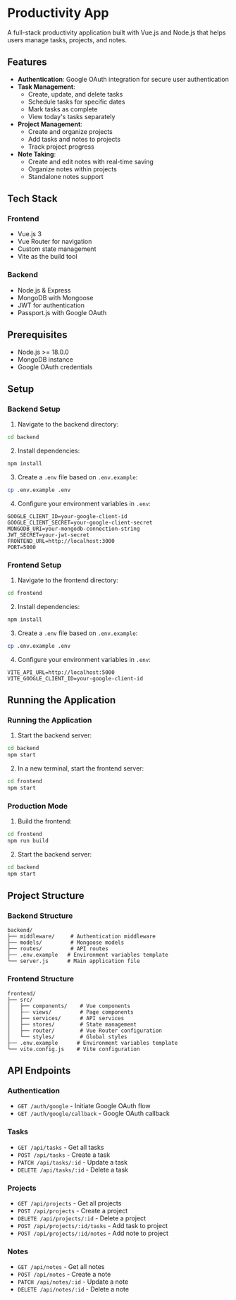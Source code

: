 # Productivity App

A full-stack productivity application built with Vue.js and Node.js that helps users manage tasks, projects, and notes.

## Features

- **Authentication**: Google OAuth integration for secure user authentication
- **Task Management**:
  - Create, update, and delete tasks
  - Schedule tasks for specific dates
  - Mark tasks as complete
  - View today's tasks separately
- **Project Management**:
  - Create and organize projects
  - Add tasks and notes to projects
  - Track project progress
- **Note Taking**:
  - Create and edit notes with real-time saving
  - Organize notes within projects
  - Standalone notes support

## Tech Stack

### Frontend
- Vue.js 3
- Vue Router for navigation
- Custom state management
- Vite as the build tool

### Backend
- Node.js & Express
- MongoDB with Mongoose
- JWT for authentication
- Passport.js with Google OAuth

## Prerequisites

- Node.js >= 18.0.0
- MongoDB instance
- Google OAuth credentials

## Setup

### Backend Setup

1. Navigate to the backend directory:
```bash
cd backend
```

2. Install dependencies:
```bash
npm install
```

3. Create a `.env` file based on `.env.example`:
```bash
cp .env.example .env
```

4. Configure your environment variables in `.env`:
```
GOOGLE_CLIENT_ID=your-google-client-id
GOOGLE_CLIENT_SECRET=your-google-client-secret
MONGODB_URI=your-mongodb-connection-string
JWT_SECRET=your-jwt-secret
FRONTEND_URL=http://localhost:3000
PORT=5000
```

### Frontend Setup

1. Navigate to the frontend directory:
```bash
cd frontend
```

2. Install dependencies:
```bash
npm install
```

3. Create a `.env` file based on `.env.example`:
```bash
cp .env.example .env
```

4. Configure your environment variables in `.env`:
```
VITE_API_URL=http://localhost:5000
VITE_GOOGLE_CLIENT_ID=your-google-client-id
```

## Running the Application

### Running the Application

1. Start the backend server:
```bash
cd backend
npm start
```

2. In a new terminal, start the frontend server:
```bash
cd frontend
npm start
```

### Production Mode

1. Build the frontend:
```bash
cd frontend
npm run build
```

2. Start the backend server:
```bash
cd backend
npm start
```

## Project Structure

### Backend Structure
```
backend/
├── middleware/     # Authentication middleware
├── models/         # Mongoose models
├── routes/         # API routes
├── .env.example   # Environment variables template
└── server.js      # Main application file
```

### Frontend Structure
```
frontend/
├── src/
│   ├── components/    # Vue components
│   ├── views/         # Page components
│   ├── services/      # API services
│   ├── stores/        # State management
│   ├── router/        # Vue Router configuration
│   └── styles/        # Global styles
├── .env.example      # Environment variables template
└── vite.config.js    # Vite configuration
```

## API Endpoints

### Authentication
- `GET /auth/google` - Initiate Google OAuth flow
- `GET /auth/google/callback` - Google OAuth callback

### Tasks
- `GET /api/tasks` - Get all tasks
- `POST /api/tasks` - Create a task
- `PATCH /api/tasks/:id` - Update a task
- `DELETE /api/tasks/:id` - Delete a task

### Projects
- `GET /api/projects` - Get all projects
- `POST /api/projects` - Create a project
- `DELETE /api/projects/:id` - Delete a project
- `POST /api/projects/:id/tasks` - Add task to project
- `POST /api/projects/:id/notes` - Add note to project

### Notes
- `GET /api/notes` - Get all notes
- `POST /api/notes` - Create a note
- `PATCH /api/notes/:id` - Update a note
- `DELETE /api/notes/:id` - Delete a note
